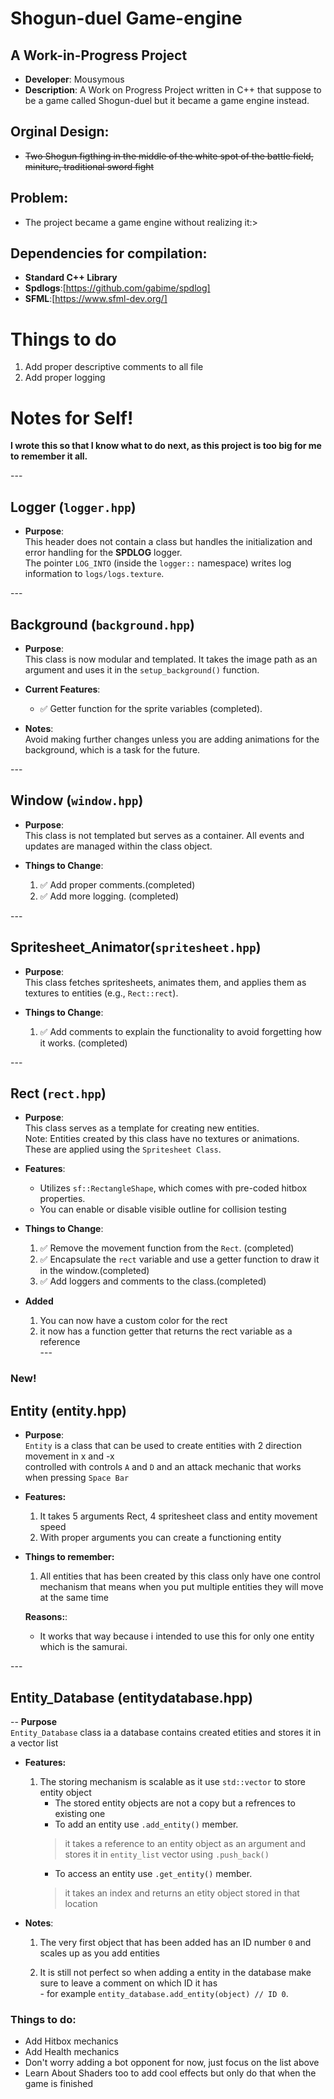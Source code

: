 # Shogun-duel Game-engine 

## A Work-in-Progress Project

- **Developer**: Mousymous<br>
- **Description**: A Work on Progress Project written in C++ that suppose to be a game called Shogun-duel but it became a game engine instead.<br>

## Orginal Design:

- ~~Two Shogun figthing in the middle of the white spot of the battle field, miniture, traditional sword fight~~

## Problem:

- The project became a game engine without realizing it:>

## Dependencies for compilation:

- **Standard C++ Library**<br>
- **Spdlogs**:[https://github.com/gabime/spdlog]<br>
- **SFML**:[https://www.sfml-dev.org/]<br>

# Things to do

1. Add proper descriptive comments to all file<br>
2. Add proper logging<br>

# Notes for Self!<br>

**I wrote this so that I know what to do next, as this project is too big for me to remember it all.**<br>

---<br>

## Logger (`logger.hpp`)<br>

- **Purpose**:<br>
  This header does not contain a class but handles the initialization and error handling for the **SPDLOG** logger.<br>
  The pointer `LOG_INTO` (inside the `logger::` namespace) writes log information to `logs/logs.texture`.<br>

---<br>

## Background (`background.hpp`)<br>

- **Purpose**:<br>
  This class is now modular and templated. It takes the image path as an argument and uses it in the `setup_background()` function.<br>

- **Current Features**:<br>
  - ✅ Getter function for the sprite variables (completed).<br>

- **Notes**:<br>
  Avoid making further changes unless you are adding animations for the background, which is a task for the future.<br>

---<br>

## Window (`window.hpp`)<br>

- **Purpose**:<br>
  This class is not templated but serves as a container. All events and updates are managed within the class object.<br>

- **Things to Change**:<br>
  1. ✅ Add proper comments.(completed)<br>
  2. ✅ Add more logging. (completed)<br>

---<br>

## Spritesheet_Animator(`spritesheet.hpp`)<br>

- **Purpose**:<br>
  This class fetches spritesheets, animates them, and applies them as textures to entities (e.g., `Rect::rect`).<br>

- **Things to Change**:<br>
  1. ✅ Add comments to explain the functionality to avoid forgetting how it works. (completed)<br>

---<br>

## Rect (`rect.hpp`)<br>

- **Purpose**:<br>
  This class serves as a template for creating new entities.<br>
  Note: Entities created by this class have no textures or animations. These are applied using the `Spritesheet Class`.<br>

- **Features**:<br>
  - Utilizes `sf::RectangleShape`, which comes with pre-coded hitbox properties.<br>
  - You can enable or disable visible outline for collision testing

- **Things to Change**:<br>
  1. ✅ Remove the movement function from the `Rect`. (completed)<br>
  2. ✅ Encapsulate the `rect` variable and use a getter function to draw it in the window.(completed) <br>
  3. ✅ Add loggers and comments to the class.(completed)<br>

- **Added**
  1. You can now have a custom color for the rect<br>
  2. it now has a function getter that returns the rect variable as a reference<br>
---<br>

### New! <br>
## Entity (entity.hpp)

- **Purpose**: <br>
    `Entity` is a class that can be used to create entities with 2 direction movement in x and -x <br>
     controlled with controls `A` and `D` and an attack mechanic that works when pressing `Space Bar`<br>

- **Features:**<br>
     1. It takes 5 arguments Rect, 4 spritesheet class and entity movement speed<br>
     2. With proper arguments you can create a functioning entity<br>

- **Things to remember:**<br>
    1. All entities that has been created by this class only have one control mechanism that means when
       you put multiple entities they will move at the same time

    **Reasons:**:
    - It works that way because i intended to use this for only one entity which is the samurai.

---<br>

## Entity_Database (entitydatabase.hpp)<br>

-- **Purpose**<br>
   `Entity_Database` class ia a database contains created etities and stores it in a vector list<br>

- **Features:**<br>
     1. The storing mechanism is scalable as it use `std::vector` to store entity object<br>
        - The stored entity objects are not a copy but a refrences to existing one<br>
        - To add an entity use `.add_entity()` member.<br>
         > it takes a reference to an entity object as an argument and stores it in `entity_list` vector using `.push_back()`<br>
        - To access an entity use `.get_entity()` member.<br>
        > it takes an index and returns an etity object stored in that location<br>

- **Notes**:<br>

    1. The very first object that has been added has an ID number `0` and scales up as you add entities<br>

    2. It is still not perfect so when adding a entity in the database make sure to leave a comment on which ID it has<br>
      - for example `entity_database.add_entity(object) // ID 0`.<br>

### Things to do:<br> 
  - Add Hitbox mechanics
  - Add Health mechanics
  - Don't worry adding a bot opponent for now, just focus on the list above
  - Learn About Shaders too to add cool effects but only do that when the game is finished